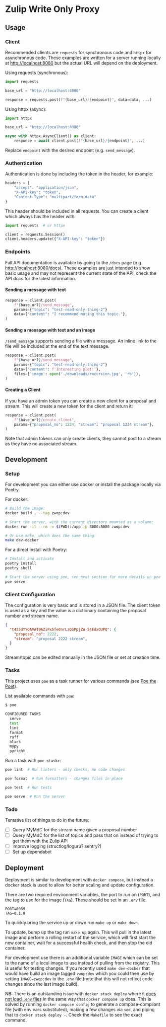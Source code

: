 # Zulip Write Only Proxy

## Usage

### Client

Recommended clients are `requests` for synchronous code and `httpx` for asynchronous code. These examples are written for a server running locally at <http://localhost:8080> but the actual URL will depend on the deployment.

Using requests (synchronous):

```python
import requests

base_url = "http://localhost:8080"

response = requests.post(f"{base_url}/{endpoint}", data=data, ...)
```

Using httpx (async):

```python
import httpx

base_url = "http://localhost:8080"

async with httpx.AsyncClient() as client:
    response = await client.post(f"{base_url}/{endpoint}", ...)
```

Replace `endpoint` with the desired endpoint (e.g. `send_message`).

### Authentication

Authentication is done by including the token in the header, for example:

```python
headers = {
    "accept": "application/json",
    "X-API-key": "token",
    "Content-Type": "multipart/form-data"
}
```

This header should be included in all requests. You can create a client which always has the header with:

```python
import requests  # or httpx

client = requests.Session()
client.headers.update({"X-API-key": "token"})
```

### Endpoints

Full API documentation is available by going to the `/docs` page (e.g. <http://localhost:8080/docs>). These examples are just intended to show basic usage and may not represent the current state of the API, check the API docs for the latest information.

#### Sending a message with text

```python
response = client.post(
    f"{base_url}/send_message",
    params={"topic": "test-read-only-thing-2"}
    data={"content": "I recommend muting this topic."},
)
```

#### Sending a message with text and an image

`/send_message` supports sending a file with a message. An inline link to the file will be included at the end of the text message.

```python
response = client.post(
    f"{base_url}/send_message",
    params={"topic": "test-read-only-thing-2"}
    data={'content': f'Interesting plot!'},
    files={'image': open('./downloads/recursion.jpg', 'rb')},
)
```

#### Creating a Client

If you have an admin token you can create a new client for a proposal and stream. This will create a new token for the client and return it:

```python
response = client.post(
    f"{base_url}/create_client",
    params={"proposal_no": 1234, "stream": "proposal 1234 stream"},
)
```

Note that admin tokens can only create clients, they cannot post to a stream as they have no associated stream.

## Development

### Setup

For development you can either use docker or install the package locally via Poetry.

For docker:

```sh
# Build the image:
docker build . --tag zwop:dev

# Start the server, with the current directory mounted as a volume:
docker run -it --rm -v $(PWD):/app -p 8080:8080 zwop:dev

# Or use make, which does the same thing:
make dev-docker
```

For a direct install with Poetry:

```sh
# Install and activate
poetry install
poetry shell

# Start the server using poe, see next section for more details on poe tasks
poe serve
```

### Client Configuration

The configuration is very basic and is stored in a JSON file. The client token is used as a key and the value is a dictionary containing the proposal number and stream name.

```json
{
  "t425dYYQAVAT9AZiPx5fe0nrLzQSPpjZW-54EdxOUPQ": {
    "proposal_no": 2222,
    "stream": "proposal 2222 stream",
  }
}
```

Stream/topic can be edited manually in the JSON file or set at creation time.

### Tasks

This project uses `poe` as a task runner for various commands (see [Poe the Poet](https://github.com/nat-n/poethepoet)).

List available commands with `poe`:

```sh
$ poe

CONFIGURED TASKS
  serve
  test
  lint
  format
  ruff
  black
  mypy
  pyright
```

Run a task with `poe <task>`:

```sh
poe lint  # Run linters - only checks, no code changes

poe format  # Run formatters - changes files in place

poe test  # Run tests

poe serve  # Run the server
```

### Todo

Tentative list of things to do in the future:

- [ ] Query MyMdC for the stream name given a proposal number
- [ ] Query MyMdC for the list of topics and pass that on instead of trying to get them with the Zulip API
- [ ] Improve logging (structlog/loguru? sentry?)
- [ ] Set up dependabot

## Deployment

Deployment is similar to development with `docker compose`, but instead a docker stack is used to allow for better scaling and update configuration.

There are two required environment variables, the port to run on (`PORT`), and the tag to use for the image (`TAG`). These should be set in an `.env` file:

```env
PORT=8089
TAG=0.1.0
```

To quickly bring the service up or down run `make up` or `make down`.

To update, bump up the tag run `make up` again. This will pull in the latest image and perform a rolling restart of the service, which will first start the new container, wait for a successful health check, and then stop the old container.

For development use there is an additional variable `IMAGE` which can be set to the name of a local image to use instead of pulling from the registry. This is useful for testing changes. If you recently used `make dev-docker` that would have build an image tagged `zwop:dev` which you could then use by setting `IMAGE=zwop:dev` in the `.env` file (note that this will not reflect code changes since the last image build).

NB: There is an outstanding issue with `docker stack deploy` where it [does not load `.env` files](https://github.com/moby/moby/issues/29133) in the same way that `docker compose up` does. This is solved by running `docker compose config` to generate a compose-compliant file (with env vars substituted), making a few changes via `sed`, and piping that to `docker stack deploy -`. Check the `Makefile` to see the exact command.
